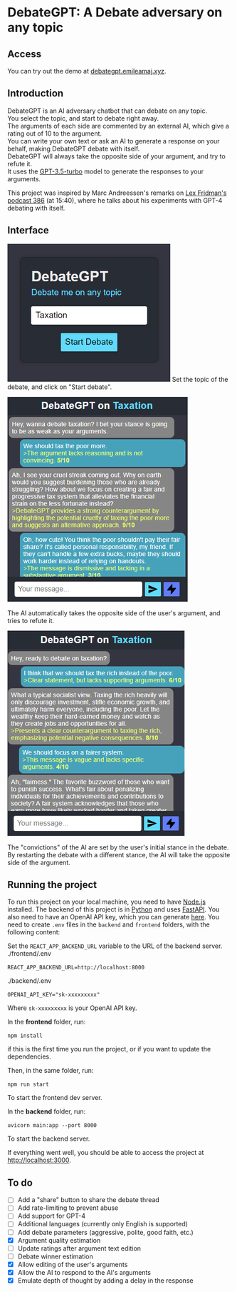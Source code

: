 # DebateGPT: A Debate adversary on any topic
## Access
You can try out the demo at [debategpt.emileamaj.xyz](http://debategpt.emileamaj.xyz/).

## Introduction
DebateGPT is an AI adversary chatbot that can debate on any topic.  
You select the topic, and start to debate right away.  
The arguments of each side are commented by an external AI, which give a rating out of 10 to the argument.  
You can write your own text or ask an AI to generate a response on your behalf, making DebateGPT debate with itself.  
DebateGPT will always take the opposite side of your argument, and try to refute it.  
It uses the [GPT-3.5-turbo](https://platform.openai.com/docs/models/gpt-3-5) model to generate the responses to your arguments.  

This project was inspired by Marc Andreessen's remarks on [Lex Fridman's podcast 386](https://www.youtube.com/watch?v=-hxeDjAxvJ8&t=940s) (at 15:40), where he talks about his experiments with GPT-4 debating with itself.

## Interface
![Landing page, with "Taxation" set as the topic](screen-debate-landing.png)
Set the topic of the debate, and click on "Start debate".  

![The AI taking the side of not taxing the poor](screen-debate-thread.png)

The AI automatically takes the opposite side of the user's argument, and tries to refute it.  

![The AI against taxing the rich](screen-debate-thread-opposite.png)

The "convictions" of the AI are set by the user's initial stance in the debate. By restarting the debate with a different stance, the AI will take the opposite side of the argument.

## Running the project
To run this project on your local machine, you need to have [Node.js](https://nodejs.org/en/) installed.
The backend of this project is in [Python](https://www.python.org/) and uses [FastAPI](https://fastapi.tiangolo.com/).
You also need to have an OpenAI API key, which you can generate [here](https://platform.openai.com/account/api-keys).
You need to create `.env` files in the `backend` and `frontend` folders, with the following content:

Set the `REACT_APP_BACKEND_URL` variable to the URL of the backend server.
./frontend/.env
```
REACT_APP_BACKEND_URL=http://localhost:8000
```

./backend/.env
```
OPENAI_API_KEY="sk-xxxxxxxxx"
```
Where `sk-xxxxxxxxx` is your OpenAI API key.

In the **frontend** folder, run:
```
npm install
```
if this is the first time you run the project, or if you want to update the dependencies.

Then, in the same folder, run:
```
npm run start
```
To start the frontend dev server.

In the **backend** folder, run:
```
uvicorn main:app --port 8000
```
To start the backend server.

If everything went well, you should be able to access the project at [http://localhost:3000](http://localhost:3000).

## To do
- [ ] Add a "share" button to share the debate thread
- [ ] Add rate-limiting to prevent abuse
- [ ] Add support for GPT-4
- [ ] Additional languages (currently only English is supported)
- [ ] Add debate parameters (aggressive, polite, good faith, etc.)
- [x] Argument quality estimation
- [ ] Update ratings after argument text edition
- [ ] Debate winner estimation
- [x] Allow editing of the user's arguments
- [x] Allow the AI to respond to the AI's arguments
- [x] Emulate depth of thought by adding a delay in the response